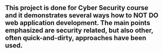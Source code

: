## This project is done for Cyber Security course and it demonstrates several ways how to NOT DO web application development. The main points emphasized are security related, but also other, often quick-and-dirty, approaches have been used.  
